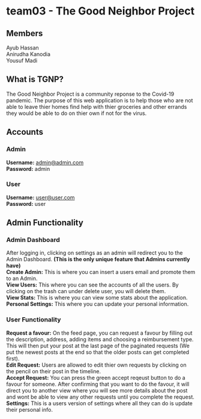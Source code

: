 # team03 - The Good Neighbor Project #

## Members ##
Ayub Hassan <br/>
Anirudha Kanodia <br/>
Yousuf Madi <br/>

## What is TGNP? ##
  The Good Neighbor Project is a community reponse to the Covid-19 pandemic. The purpose of this web application is to help those who are not able to leave thier homes find help with thier groceries and other errands they would be able to do on thier own if not for the virus.

## Accounts ##
  
  ### Admin ###
  __Username:__ admin@admin.com <br/>
  __Password:__ admin
  ### User ###
  __Username:__ user@user.com <br/>
  __Password:__ user


## Admin Functionality ##
  ### Admin Dashboard ###
  After logging in, clicking on settings as an admin will redirect you to the Admin Dashboard. __(This is the only unique feature that Admins currently have)__ <br/>
    __Create Admin:__ This is where you can insert a users email and promote them to an Admin.<br/>
    __View Users:__ This where you can see the accounts of all the users. By clicking on the trash can under delete user, you will delete them.<br/>
    __View Stats:__ This is where you can view some stats about the application.<br/>
    __Personal Settings:__ This where you can update your personal information.<br/>
    
  ### User Functionality ###
   __Request a favour:__ On the feed page, you can request a favour by filling out the description, address, adding items and choosing a reimbursement type. This                            will then put your post at the last page of the paginated requests (We put the newest posts at the end so that the older posts can get                              completed first).<br/>
   __Edit Request:__ Users are allowed to edit thier own requests by clicking on the pencil on their post in the timeline.<br/>
   __Accept Request:__ You can press the green accept reqeust button to do a favour for someone. After confirming that you want to do the favour, it will direct you                        to another view where you will see more details about the post and wont be able to view any other requests until you complete the request.<br/>
   __Settings:__ This is a users version of settings where all they can do is update their personal info.
 
